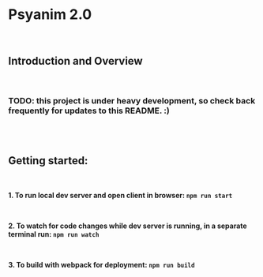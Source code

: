 # Psyanim 2.0

<br>

## Introduction and Overview

<br>

### TODO: this project is under heavy development, so check back frequently for updates to this README. :)

<br><br>

## Getting started:

<br>

**1. To run local dev server and open client in browser: `npm run start`**

<br>

**2. To watch for code changes while dev server is running, in a separate terminal run: `npm run watch`**

<br>

**3. To build with webpack for deployment: `npm run build`**